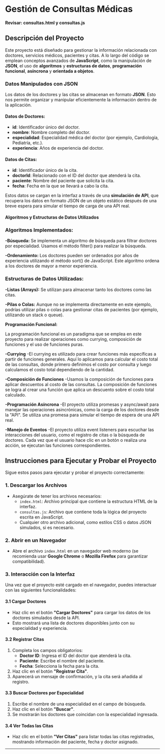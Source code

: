 # Gestión de Consultas Médicas
**Revisar: consultas.html y consultas.js**

## Descripción del Proyecto

Este proyecto está diseñado para gestionar la información relacionada con doctores, servicios médicos, pacientes y citas. A lo largo del código se emplean conceptos avanzados de **JavaScript**, como la manipulación de **JSON**, el uso de **algoritmos** y **estructuras de datos**, **programación funcional**, **asíncrona** y **orientada a objetos**.

### Datos Manipulados con JSON

Los datos de los doctores y las citas se almacenan en formato **JSON**. Esto nos permite organizar y manipular eficientemente la información dentro de la aplicación.

#### Datos de Doctores:
- **id**: Identificador único del doctor.
- **nombre**: Nombre completo del doctor.
- **especialidad**: Especialidad médica del doctor (por ejemplo, Cardiología, Pediatría, etc.).
- **experiencia**: Años de experiencia del doctor.

#### Datos de Citas:
- **id**: Identificador único de la cita.
- **doctorId**: Relacionado con el ID del doctor que atenderá la cita.
- **paciente**: Nombre del paciente que solicita la cita.
- **fecha**: Fecha en la que se llevará a cabo la cita.

Estos datos se cargan en la interfaz a través de una **simulación de API**, que recupera los datos en formato JSON de un objeto estático después de una breve espera para simular el tiempo de carga de una API real.

#### Algoritmos y Estructuras de Datos Utilizados

### Algoritmos Implementados:
**-Búsqueda:** Se implementa un algoritmo de búsqueda para filtrar doctores por especialidad. Usamos el método filter() para realizar la búsqueda.

**-Ordenamiento:** Los doctores pueden ser ordenados por años de experiencia utilizando el método sort() de JavaScript. Este algoritmo ordena a los doctores de mayor a menor experiencia.

### Estructuras de Datos Utilizadas:
**-Listas (Arrays):** Se utilizan para almacenar tanto los doctores como las citas.

**-Pilas o Colas:** Aunque no se implementa directamente en este ejemplo, podrías utilizar pilas o colas para gestionar citas de pacientes (por ejemplo, utilizando un stack o queue).

**Programación Funcional:**

La programación funcional es un paradigma que se emplea en este proyecto para realizar operaciones como currying, composición de funciones y el uso de funciones puras.

**-Currying**
-El currying es utilizado para crear funciones más específicas a partir de funciones generales. Aquí lo aplicamos para calcular el costo total de las consultas, donde primero definimos el costo por consulta y luego calculamos el costo total dependiendo de la cantidad.

**-Composición de Funciones**
-Usamos la composición de funciones para aplicar descuentos al costo de las consultas. La composición de funciones se logra al crear una función que aplica un descuento sobre el costo total calculado.

**-Programación Asíncrona**
-El proyecto utiliza promesas y async/await para manejar las operaciones asincrónicas, como la carga de los doctores desde la "API". Se utiliza una promesa para simular el tiempo de espera de una API real.

**-Manejo de Eventos**
-El proyecto utiliza event listeners para escuchar las interacciones del usuario, como el registro de citas o la búsqueda de doctores. Cada vez que el usuario hace clic en un botón o realiza una acción, se ejecutan las funciones correspondientes.


## Instrucciones para Ejecutar y Probar el Proyecto

Sigue estos pasos para ejecutar y probar el proyecto correctamente:

### 1. Descargar los Archivos
- Asegúrate de tener los archivos necesarios:
  - `index.html`: Archivo principal que contiene la estructura HTML de la interfaz.
  - `consultas.js`: Archivo que contiene toda la lógica del proyecto escrita en JavaScript.
  - Cualquier otro archivo adicional, como estilos CSS o datos JSON simulados, si es necesario.
  
### 2. Abrir en un Navegador
- Abre el archivo `index.html` en un navegador web moderno (se recomienda usar **Google Chrome** o **Mozilla Firefox** para garantizar compatibilidad).

### 3. Interacción con la Interfaz
Una vez que el proyecto esté cargado en el navegador, puedes interactuar con las siguientes funcionalidades:

#### 3.1 Cargar Doctores
- Haz clic en el botón **"Cargar Doctores"** para cargar los datos de los doctores simulados desde la API. 
- Esto mostrará una lista de doctores disponibles junto con su especialidad y experiencia.

#### 3.2 Registrar Citas
1. Completa los campos obligatorios:
   - **Doctor ID**: Ingresa el ID del doctor que atenderá la cita.
   - **Paciente**: Escribe el nombre del paciente.
   - **Fecha**: Selecciona la fecha para la cita.
2. Haz clic en el botón **"Registrar Cita"**.
3. Aparecerá un mensaje de confirmación, y la cita será añadida al registro.

#### 3.3 Buscar Doctores por Especialidad
1. Escribe el nombre de una especialidad en el campo de búsqueda.
2. Haz clic en el botón **"Buscar"**.
3. Se mostrarán los doctores que coincidan con la especialidad ingresada.

#### 3.4 Ver Todas las Citas
- Haz clic en el botón **"Ver Citas"** para listar todas las citas registradas, mostrando información del paciente, fecha y doctor asignado.

---

